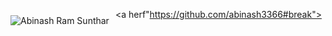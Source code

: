 <a herf"https://github.com/abinash3366#break"><img src="https://abinash.com.au/cover.png"
     alt="Abinash Ram Sunthar"
     style="float: left; margin-right: 10px; padding-top: 10px; padding-bottom: 10px;" /></a>
